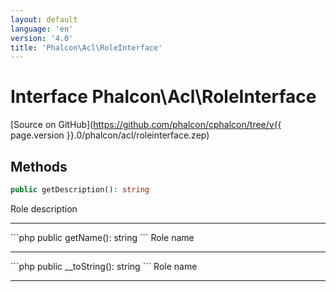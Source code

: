 ```yaml
---
layout: default
language: 'en'
version: '4.0'
title: 'Phalcon\Acl\RoleInterface'
---
```

# Interface **Phalcon\Acl\RoleInterface**

[Source on GitHub](https://github.com/phalcon/cphalcon/tree/v{{ page.version }}.0/phalcon/acl/roleinterface.zep)

## Methods
```php
public getDescription(): string
```
Role description
<hr/>
```php
public getName(): string
```
Role name
<hr/>
```php
public __toString(): string
```
Role name
<hr/>
